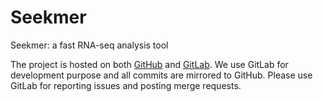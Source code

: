 # Seekmer

Seekmer: a fast RNA-seq analysis tool

The project is hosted on both [GitHub](https://github.com/guanlab/seekmer) and
[GitLab](https://gitlab.com/zhanghjumich/seekmer). We use GitLab for
development purpose and all commits are mirrored to GitHub. Please use GitLab
for reporting issues and posting merge requests.
